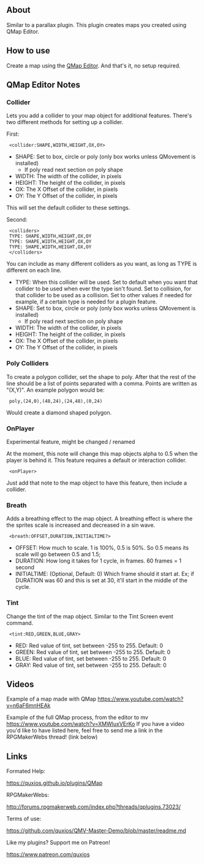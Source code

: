 

## AboutSimilar to a parallax plugin. This plugin creates maps you created usingQMap Editor.

## How to useCreate a map using the [QMap Editor](https://github.com/quxios/QMapEditor).And that's it, no setup required.

## QMap Editor Notes
### **Collider**Lets you add a collider to your map object for additional features.There's two different methods for setting up a collider.First:~~~ <collider:SHAPE,WIDTH,HEIGHT,OX,OY>~~~- SHAPE: Set to box, circle or poly (only box works unless QMovement is installed)  - If poly read next section on poly shape- WIDTH: The width of the collider, in pixels- HEIGHT: The height of the collider, in pixels- OX: The X Offset of the collider, in pixels- OY: The Y Offset of the collider, in pixelsThis will set the default collider to these settings.Second:~~~ <colliders> TYPE: SHAPE,WIDTH,HEIGHT,OX,OY TYPE: SHAPE,WIDTH,HEIGHT,OX,OY TYPE: SHAPE,WIDTH,HEIGHT,OX,OY </colliders>~~~You can include as many different colliders as you want, as long as TYPEis different on each line.- TYPE: When this collider will be used. Set to default when you want that collider to be used when ever the type isn't found. Set to collision, for that collider to be used as a collision. Set to other values if needed for example, if a certain type is needed for a plugin feature.- SHAPE: Set to box, circle or poly (only box works unless QMovement is installed)  * If poly read next section on poly shape- WIDTH: The width of the collider, in pixels- HEIGHT: The height of the collider, in pixels- OX: The X Offset of the collider, in pixels- OY: The Y Offset of the collider, in pixels

### **Poly Colliders**To create a polygon collider, set the shape to poly. After that the restof the line should be a list of points separated with a comma. Points arewritten as "(X,Y)". An example polygon would be:~~~ poly,(24,0),(48,24),(24,48),(0,24)~~~Would create a diamond shaped polygon.

### **OnPlayer**Experimental feature, might be changed / renamedAt the moment, this note will change this map objects alpha to 0.5 whenthe player is behind it. This feature requires a default or interactioncollider.~~~ <onPlayer>~~~Just add that note to the map object to have this feature, then includea collider.

### **Breath**Adds a breathing effect to the map object. A breathing effect is where thethe sprites scale is increased and decreased in a sin wave.~~~ <breath:OFFSET,DURATION,INITIALTIME?>~~~- OFFSET: How much to scale. 1 is 100%, 0.5 is 50%. So 0.5 means its scale will go between 0.5 and 1.5;- DURATION: How long it takes for 1 cycle, in frames. 60 frames = 1 second- INITIALTIME: (Optional, Default: 0) Which frame should it start at. Ex; if DURATION was 60 and this is set at 30, it'll start in the middle of the cycle.

### **Tint**Change the tint of the map object. Similar to the Tint Screen event command.~~~ <tint:RED,GREEN,BLUE,GRAY>~~~- RED: Red value of tint, set between -255 to 255. Default: 0- GREEN: Red value of tint, set between -255 to 255. Default: 0- BLUE: Red value of tint, set between -255 to 255. Default: 0- GRAY: Red value of tint, set between -255 to 255. Default: 0

## VideosExample of a map made with QMaphttps://www.youtube.com/watch?v=n6aF6mnHEAkExample of the full QMap process, from the editor to mvhttps://www.youtube.com/watch?v=XMWluxVErKoIf you have a video you'd like to have listed here, feel free to send me alink in the RPGMakerWebs thread! (link below)

## LinksFormated Help: https://quxios.github.io/plugins/QMapRPGMakerWebs: http://forums.rpgmakerweb.com/index.php?threads/qplugins.73023/Terms of use: https://github.com/quxios/QMV-Master-Demo/blob/master/readme.mdLike my plugins? Support me on Patreon! https://www.patreon.com/quxios